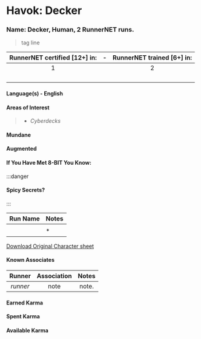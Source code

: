 # Havok: Decker

### Name: Decker, Human, 2 RunnerNET runs.


> tag line


| RunnerNET certified [12+] in:|-| RunnerNET trained [6+] in:|
| :-: |:-: |:-:|
| 1||2 |
| ||  |
| || |
| ||| 
| |  

#### Language(s) - English
#### Areas of Interest
> - *Cyberdecks*

#### Mundane 
> 

#### Augmented 
> 

#### If You Have Met 8-BIT You Know:

:::danger
#### Spicy Secrets?
:::

| Run Name| Notes|
| ----------- | ----------- |
| | 
| | *|

[Download Original Character sheet](./assets/Havok.pdf)

#### Known Associates
| Runner|Association| Notes|
| :-: |:-: |:-:|
| *runner*|note| note. |

#### Earned Karma 

#### Spent Karma

#### Available Karma 
